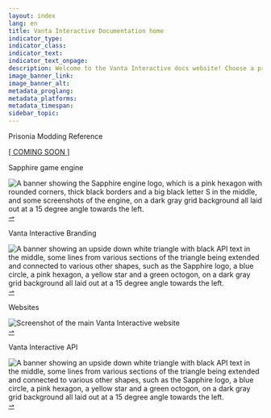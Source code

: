 ```yaml
---
layout: index
lang: en
title: Vanta Interactive Documentation home
indicator_type:
indicator_class:
indicator_text:
indicator_text_onpage:
description: Welcome to the Vanta Interactive docs website! Choose a project from the sidebar, or from below, to navigate to that project's documentation.
image_banner_link:
image_banner_alt:
metadata_proglang:
metadata_platforms:
metadata_timespan:
sidebar_topic:
---
```


<div class="article-long article-banner">
    <p class="article-title rem2 semibold monospace white z-index1 right-15 top-15">Prisonia Modding Reference</p>
    <img src="{{ site.baseurl }}/images/docs/games/Prisonia.png" class="project-image-banner" alt="">
    <div class="banner-button-container z-index1 absolute">
        <a class="article-button-dark button-margin-right" href="#">[ COMING SOON ]</a>
    </div>
</div>

<div class="article-long article-banner">
    <p class="article-title rem2 semibold monospace white z-index1 right-15 top-15">Sapphire game engine</p>
    <img src="{{ site.baseurl }}/images/docs/sapphire/Sapphire-Banner.png" class="project-image-banner" alt="A banner showing the Sapphire engine logo, which is a pink hexagon with rounded corners, thick black borders and a big black letter S in the middle, and some screenshots of the engine, on a dark gray grid background all laid out at a 15 degree angle towards the left.">
    <div class="banner-button-container z-index1 absolute">
        <a class="article-button-dark button-margin-right" href="{{ site.baseurl }}/{{ page.lang }}/sapphire/">⇀</a>
    </div>
</div>

<div class="article-long article-banner">
    <p class="article-title rem2 semibold monospace white z-index1 right-15 top-15">Vanta Interactive Branding</p>
    <img src="{{ site.baseurl }}/images/docs/branding/VI-Branding-Logos.png" class="project-image-banner" alt="A banner showing an upside down white triangle with black API text in the middle, some lines from various sections of the triangle being extended and connected to various other shapes, such as the Sapphire logo, a blue circle, a pink hexagon, a yellow star and a green octogon, on a dark gray grid background all laid out at a 15 degree angle towards the left.">
    <div class="banner-button-container z-index1 absolute">
        <a class="article-button-dark button-margin-right" href="{{ site.baseurl }}/{{ page.lang }}/branding/">⇀</a>
    </div>
</div>

<div class="article-long article-banner">
    <p class="article-title rem2 semibold monospace white z-index1 right-15 top-15">Websites</p>
    <img src="{{ site.baseurl }}/images/docs/websites/mainsite.png" class="project-image-banner" alt="Screenshot of the main Vanta Interactive website">
    <div class="banner-button-container z-index1 absolute">
        <a class="article-button-dark button-margin-right" href="{{ site.baseurl }}/{{ page.lang }}/websites/">⇀</a>
    </div>
</div>

<div class="article-long article-banner">
    <p class="article-title rem2 semibold monospace white z-index1 right-15 top-15">Vanta Interactive API</p>
    <img src="{{ site.baseurl }}/images/docs/api/VI-API-Banner.png" class="project-image-banner" alt="A banner showing an upside down white triangle with black API text in the middle, some lines from various sections of the triangle being extended and connected to various other shapes, such as the Sapphire logo, a blue circle, a pink hexagon, a yellow star and a green octogon, on a dark gray grid background all laid out at a 15 degree angle towards the left.">
    <div class="banner-button-container z-index1 absolute">
        <a class="article-button-dark button-margin-right" href="{{ site.baseurl }}/{{ page.lang }}/api/">⇀</a>
    </div>
</div>
